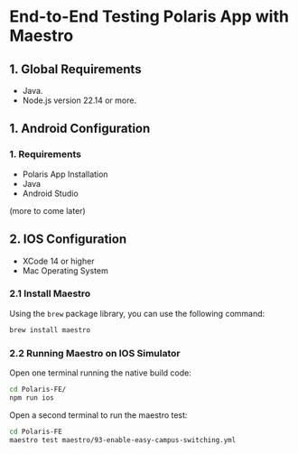 # End-to-End Testing Polaris App with Maestro
## 1. Global Requirements
- Java.
- Node.js version 22.14 or more.
## 1. Android Configuration

### 1. Requirements
- Polaris App Installation
- Java
- Android Studio

(more to come later)

## 2. IOS Configuration

- XCode 14 or higher
- Mac Operating System

### 2.1 Install Maestro
Using the `brew` package library, you can use the following command:
```bash
brew install maestro
```

### 2.2 Running Maestro on IOS Simulator
Open one terminal running the native build code:

```bash
cd Polaris-FE/
npm run ios 
```

Open a second terminal to run the maestro test:

```bash
cd Polaris-FE
maestro test maestro/93-enable-easy-campus-switching.yml
```




